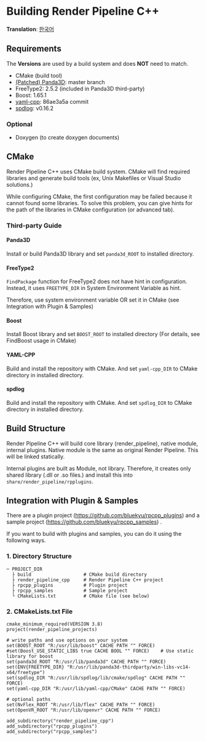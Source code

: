 # Building Render Pipeline C++
**Translation**: [한국어](ko_kr/build_rpcpp.md)

## Requirements
The **Versions** are used by a build system and does **NOT** need to match.

- CMake (build tool)
- [(Patched) Panda3D](https://github.com/bluekyu/panda3d): master branch
- FreeType2: 2.5.2 (included in Panda3D third-party)
- Boost: 1.65.1
- [yaml-cpp](https://github.com/jbeder/yaml-cpp): 86ae3a5a commit
- [spdlog](https://github.com/gabime/spdlog): v0.16.2

### Optional
- Doxygen (to create doxygen documents)



## CMake
Render Pipeline C++ uses CMake build system.
CMake will find required libraries and generate build tools (ex, Unix Makefiles or Visual Studio solutions.)

While configuring CMake, the first configuration may be failed because it cannot found some libraries.
To solve this problem, you can give hints for the path of the libraries in CMake configuration (or advanced tab).

### Third-party Guide
#### Panda3D
Install or build Panda3D library and set `panda3d_ROOT` to installed directory.

#### FreeType2
`FindPackage` function for FreeType2 does not have hint in configuration.
Instead, it uses `FREETYPE_DIR` in System Environment Variable as hint.

Therefore, use system environment variable OR set it in CMake (see Integration with Plugin & Samples)

#### Boost
Install Boost library and set `BOOST_ROOT` to installed directory (For details, see FindBoost usage in CMake)

#### YAML-CPP
Build and install the repository with CMake.
And set `yaml-cpp_DIR` to CMake directory in installed directory.

#### spdlog
Build and install the repository with CMake.
And set `spdlog_DIR` to CMake directory in installed directory.



## Build Structure
Render Pipeline C++ will build core library (render_pipeline), native module, internal plugins.
Native module is the same as original Render Pipeline. This will be linked statically.

Internal plugins are built as Module, not library. Therefore, it creates only shared library (.dll or .so files.)
and install this into `share/render_pipeline/rpplugins`.



## Integration with Plugin & Samples
There are a plugin project (https://github.com/bluekyu/rpcpp_plugins) and
a sample project (https://github.com/bluekyu/rpcpp_samples) .

If you want to build with plugins and samples, you can do it using the following ways.

### 1. Directory Structure
```
─ PROJECT_DIR
  ├ build                   # CMake build directory
  ├ render_pipeline_cpp     # Render Pipeline C++ project
  ├ rpcpp_plugins           # Plugin project
  ├ rpcpp_samples           # Sample project
  └ CMakeLists.txt          # CMake file (see below)
```

### 2. CMakeLists.txt File
```
cmake_minimum_required(VERSION 3.8)
project(render_pipeline_projects)

# write paths and use options on your system
set(BOOST_ROOT "R:/usr/lib/boost" CACHE PATH "" FORCE)
#set(Boost_USE_STATIC_LIBS true CACHE BOOL "" FORCE)    # Use static library for boost
set(panda3d_ROOT "R:/usr/lib/panda3d" CACHE PATH "" FORCE)
set(ENV{FREETYPE_DIR} "R:/usr/lib/panda3d-thirdparty/win-libs-vc14-x64/freetype")
set(spdlog_DIR "R:/usr/lib/spdlog/lib/cmake/spdlog" CACHE PATH "" FORCE)
set(yaml-cpp_DIR "R:/usr/lib/yaml-cpp/CMake" CACHE PATH "" FORCE)

# optional paths
set(NvFlex_ROOT "R:/usr/lib/flex" CACHE PATH "" FORCE)
set(OpenVR_ROOT "R:/usr/lib/openvr" CACHE PATH "" FORCE)

add_subdirectory("render_pipeline_cpp")
add_subdirectory("rpcpp_plugins")
add_subdirectory("rpcpp_samples")
```
